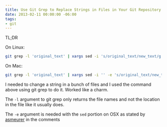 ```yaml
---
title: Use Git Grep to Replace Strings in Files in Your Git Repository
date: 2013-02-11 00:00:00 -06:00
tags:
- git
---
```


TL;DR

On Linux:

```bash
git grep -l 'original_text' | xargs sed -i 's/original_text/new_text/g'
```

On Mac:

```bash
git grep -l 'original_text' | xargs sed -i '' -e 's/original_text/new_text/g'
```

I needed to change a string in a bunch of files and I used the command above using git grep to do it. Worked like a charm.

The `-l` argument to git grep only returns the file names and not the location in the file like it usually does.

The `-e` argument is needed with the `sed` portion on OSX as stated by [asmeurer](https://twitter.com/asmeurer/) in the comments
